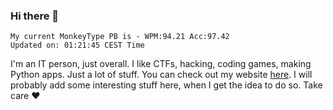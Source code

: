 ### Hi there 👋
<!-- PB START -->
```
My current MonkeyType PB is - WPM:94.21 Acc:97.42
Updated on: 01:21:45 CEST Time
```
<!-- PB END -->
I'm an IT person, just overall. I like CTFs, hacking, coding games, making Python apps. Just a lot of stuff.
You can check out my website [here](https://skill3472.github.io/).
I will probably add some interesting stuff here, when I get the idea to do so. Take care ❤️
